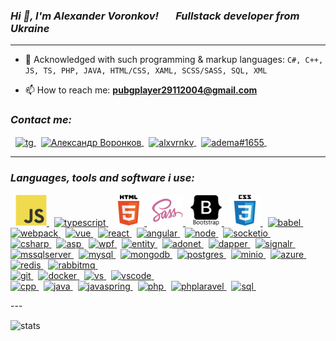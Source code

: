### **_<a align="left">Hi 👋, I'm Alexander Voronkov!</a>&nbsp;&nbsp;&nbsp; &nbsp;&nbsp;&nbsp;<a align="right">Fullstack developer from Ukraine</a>_**

---

- 🌱 Acknowledged with such programming & markup languages: `C#, C++, JS, TS, PHP, JAVA, HTML/CSS, XAML, SCSS/SASS, SQL, XML`

- 📫 How to reach me: **pubgplayer29112004@gmail.com**

### **_<p align="left">Contact me:</p>_**
<p align="left">
&nbsp;
<a href="https://t.me/adema_deft" target="blank">
  <img align="center" src="https://cdn.freebiesupply.com/logos/thumbs/2x/telegram-logo.png" height="50" alt="tg"/>
</a>
&nbsp;
<a href="https://www.linkedin.com/in/alexander-voronkov-08919a212/" target="blank">
  <img align="center" src="https://raw.githubusercontent.com/rahuldkjain/github-profile-readme-generator/master/src/images/icons/Social/linked-in-alt.svg" alt="Александр Воронков" height="50"/> 
</a>
&nbsp;
<a href="https://www.instagram.com/alxvrnkv/" target="blank">
  <img align="center" src="https://raw.githubusercontent.com/rahuldkjain/github-profile-readme-generator/master/src/images/icons/Social/instagram.svg" alt="alxvrnkv" height="50"/>
</a>
&nbsp;
<a href="https://discord.gg/adema#1655" target="blank">
  <img align="center" src="https://raw.githubusercontent.com/rahuldkjain/github-profile-readme-generator/master/src/images/icons/Social/discord.svg" alt="adema#1655" height="50"/>
</a>
&nbsp;
</p>

---

### **_<p align="left">Languages, tools and software i use:</p>_**

<p align="left"> 
 &nbsp;
<a href="https://developer.mozilla.org/en-US/docs/Web/JavaScript" target="_blank" rel="noreferrer"> 
  <img src="https://raw.githubusercontent.com/devicons/devicon/master/icons/javascript/javascript-original.svg" alt="javascript" height="50"/> 
</a> 
 &nbsp;
<a href="https://www.typescriptlang.org/" target="_blank" rel="noreferrer"> 
  <img src="https://cdn.jsdelivr.net/gh/devicons/devicon/icons/typescript/typescript-original.svg" height="50" alt="typescript" />
</a> 
 &nbsp;
<a href="https://www.w3schools.com/html/" target="_blank" rel="noreferrer"> 
  <img src="https://raw.githubusercontent.com/devicons/devicon/master/icons/html5/html5-original-wordmark.svg" alt="html5" height="50"/> 
</a> 
 &nbsp;
<a href="https://sass-lang.com" target="_blank" rel="noreferrer">
  <img src="https://raw.githubusercontent.com/devicons/devicon/master/icons/sass/sass-original.svg" alt="sass" height="50"/> 
</a>
  &nbsp;
 <a href="https://getbootstrap.com" target="_blank" rel="noreferrer"> 
  <img src="https://raw.githubusercontent.com/devicons/devicon/master/icons/bootstrap/bootstrap-plain-wordmark.svg" alt="bootstrap" height="50"/>
</a> 
 &nbsp;
<a href="https://www.w3schools.com/css/" target="_blank" rel="noreferrer">
  <img src="https://raw.githubusercontent.com/devicons/devicon/master/icons/css3/css3-original-wordmark.svg" alt="css3" height="50"/> 
</a> 
 &nbsp;
 <a href="https://babeljs.io/" target="_blank" rel="noreferrer">  
  <img src="https://cdn.jsdelivr.net/gh/devicons/devicon/icons/babel/babel-original.svg" height="50" alt="babel"/>
</a>
 &nbsp;
 <a href="https://webpack.js.org/" target="_blank" rel="noreferrer">  
  <img src="https://cdn.jsdelivr.net/gh/devicons/devicon/icons/webpack/webpack-original.svg" height="50" alt="webpack"/>
</a>
 &nbsp;
<a href="https://vuejs.org/" target="_blank" rel="noreferrer">  
   <img src="https://cdn.jsdelivr.net/gh/devicons/devicon/icons/vuejs/vuejs-original-wordmark.svg" height="50" alt="vue" />
</a>
 &nbsp;
<a href="https://react.dev/" target="_blank" rel="noreferrer">  
   <img src="https://cdn.jsdelivr.net/gh/devicons/devicon/icons/react/react-original-wordmark.svg" height="50" alt="react" />
</a>
 &nbsp;      
<a href="https://angular.io/" target="_blank" rel="noreferrer">  
   <img src="https://cdn.jsdelivr.net/gh/devicons/devicon/icons/angularjs/angularjs-original.svg" height="50" alt="angular" />
</a>
 &nbsp;   
<a href="https://nodejs.org/ru" target="_blank" rel="noreferrer">  
    <img src="https://cdn.jsdelivr.net/gh/devicons/devicon/icons/nodejs/nodejs-original-wordmark.svg" alt="node" height="50" />
</a>
 &nbsp;   
  <a href="https://socket.io/" target="_blank" rel="noreferrer"> 
    <img src="https://cdn.jsdelivr.net/gh/devicons/devicon/icons/socketio/socketio-original-wordmark.svg" height="50" alt="socketio"/>
</a> 
 &nbsp;
  
<br>

<a href="https://learn.microsoft.com/en-us/dotnet/csharp/" target="_blank" rel="noreferrer">
    <img src="https://cdn.jsdelivr.net/gh/devicons/devicon/icons/csharp/csharp-original.svg" alt="csharp" height="50"/> 
</a> 
&nbsp;
 <a href="https://dotnet.microsoft.com/en-us/apps/aspnet" target="_blank" rel="noreferrer"> 
  <img src="https://image.pngaaa.com/927/5413927-small.png" alt="asp" height="50"/> 
</a> 
 &nbsp;
<a href="https://wpf-tutorial.com/" target="_blank" rel="noreferrer"> 
  <img src="https://www.ambient-it.net/wp-content/uploads/2016/04/wpf-logo-175.png" alt="wpf" height="50"/>
</a> 
 &nbsp;
 <a href="https://learn.microsoft.com/en-us/ef/core/" target="_blank" rel="noreferrer"> 
  <img src="https://codeopinion.com/wp-content/uploads/2017/10/Bitmap-MEDIUM_Entity-Framework-Core-Logo_2colors_Square_Boxed_RGB.png" alt="entity" height="50"/>
</a> 
 &nbsp;
  <a href="https://learn.microsoft.com/en-us/dotnet/framework/data/adonet/" target="_blank" rel="noreferrer"> 
  <img src="https://pythonistaplanet.com/wp-content/uploads/2023/04/ADO-DOT-NET-Basics.jpg" alt="adonet" height="50"/>
</a> 
 &nbsp;
   <a href="https://www.learndapper.com/" target="_blank" rel="noreferrer"> 
  <img src="https://repository-images.githubusercontent.com/1613345/9d4ed380-a8e8-11eb-9f21-c8c87b0f4275" alt="dapper" height="50"/>
</a> 
 &nbsp;
 <a href="https://learn.microsoft.com/en-us/aspnet/signalr/overview/getting-started/introduction-to-signalr" target="_blank" rel="noreferrer"> 
  <img src="https://dignitas.digital/wp-content/uploads/2022/01/SignalR.jpg" alt="signalr" height="50"/>
</a> 
 &nbsp;

<br>

<a href="https://www.microsoft.com/en-us/sql-server/sql-server-downloads" target="_blank" rel="noreferrer">
  <img src="https://img.icons8.com/color/480/microsoft-sql-server.png" height="50" alt="mssqlserver" />
</a>
&nbsp;

<a href="https://www.mysql.com/" target="_blank" rel="noreferrer">
  <img src="https://cdn.jsdelivr.net/gh/devicons/devicon/icons/mysql/mysql-plain-wordmark.svg" height="50" alt="mysql" />
</a>
&nbsp;

<a href="https://www.mongodb.com/" target="_blank" rel="noreferrer">
  <img src="https://cdn.jsdelivr.net/gh/devicons/devicon/icons/mongodb/mongodb-plain-wordmark.svg" height="50" alt="mongodb"/>
</a>
&nbsp;

<a href="https://www.postgresql.org/" target="_blank" rel="noreferrer">
  <img src="https://cdn.jsdelivr.net/gh/devicons/devicon/icons/postgresql/postgresql-plain-wordmark.svg" height="50" alt="postgres" />   
</a>
&nbsp;

<a href="https://min.io/" target="_blank" rel="noreferrer">
  <img src="https://www.outsystems.com/Forge_BL/rest/ComponentThumbnail/GetURL_ComponentThumbnail?ProjectImageId=45580" height="50" alt="minio" />   
</a>
&nbsp;

<a href="https://azure.microsoft.com/en-us/" target="_blank" rel="noreferrer">
  <img src="https://cdn.jsdelivr.net/gh/devicons/devicon/icons/azure/azure-original-wordmark.svg" height="50" alt="azure" />        
</a>
&nbsp;

<a href="https://redis.io/" target="_blank" rel="noreferrer">
  <img src="https://cdn.jsdelivr.net/gh/devicons/devicon/icons/redis/redis-plain-wordmark.svg" height="50" alt="redis" />
</a>
&nbsp;

<a href="https://www.rabbitmq.com/download.html" target="_blank" rel="noreferrer">
  <img src="https://download.logo.wine/logo/RabbitMQ/RabbitMQ-Logo.wine.png" height="50" alt="rabbitmq" />
</a>
&nbsp;

<br>

<a href="https://git-scm.com/" target="_blank" rel="noreferrer">
  <img src="https://cdn.jsdelivr.net/gh/devicons/devicon/icons/git/git-plain-wordmark.svg" height="50" alt="git" />
</a>
 &nbsp;

<a href="https://www.docker.com/" target="_blank" rel="noreferrer">
  <img src="https://cdn.jsdelivr.net/gh/devicons/devicon/icons/docker/docker-original-wordmark.svg" height="50" alt="docker" />
</a>
 &nbsp;
 
<a href="https://visualstudio.microsoft.com/" target="_blank" rel="noreferrer">
  <img src="https://upload.wikimedia.org/wikipedia/commons/thumb/5/59/Visual_Studio_Icon_2019.svg/2060px-Visual_Studio_Icon_2019.svg.png" alt="vs" height="50"/>
</a> 
 &nbsp;
 
<a href="https://code.visualstudio.com/" target="_blank" rel="noreferrer">
  <img src="https://upload.wikimedia.org/wikipedia/commons/thumb/9/9a/Visual_Studio_Code_1.35_icon.svg/2048px-Visual_Studio_Code_1.35_icon.svg.png" alt="vscode" height="50"/>
</a>
&nbsp;

<br>

<a href="https://www.w3schools.com/cpp/" target="_blank" rel="noreferrer">
  <img height="50" alt="cpp" src="https://upload.wikimedia.org/wikipedia/commons/thumb/1/18/ISO_C%2B%2B_Logo.svg/1822px-ISO_C%2B%2B_Logo.svg.png">
</a>
 &nbsp; 

<a href="https://www.java.com/en/" target="_blank" rel="noreferrer"> 
  <img src="https://cdn.jsdelivr.net/gh/devicons/devicon/icons/java/java-original.svg" height="50" alt="java"/> 
</a> 
 &nbsp;

 <a href="https://spring.io/" target="_blank" rel="noreferrer"> 
  <img src="https://cdn.jsdelivr.net/gh/devicons/devicon/icons/spring/spring-original-wordmark.svg" height="50" alt="javaspring"/> 
</a> 
 &nbsp;

<a href="https://www.php.net/manual/en/intro-whatis.php" target="_blank" rel="noreferrer"> 
  <img src="https://cdn.jsdelivr.net/gh/devicons/devicon/icons/php/php-original.svg" alt="php" height="50"/> 
</a> 
&nbsp;

<a href="https://laravel.com/" target="_blank" rel="noreferrer"> 
  <img src="https://cdn.jsdelivr.net/gh/devicons/devicon/icons/laravel/laravel-plain-wordmark.svg" alt="phplaravel" height="50"/> 
</a> 
&nbsp;

<a href="https://www.w3schools.com/sql/" target="_blank" rel="noreferrer"> 
  <img src="https://seeklogo.com/images/A/azure-sql-database-logo-D7A32C9CD9-seeklogo.com.png" alt="sql" height="50"/> 
</a> 
&nbsp;

</p>
---

<p align="left">
  <img align="center" src="https://github-readme-stats.vercel.app/api/top-langs?username=alexander-voronkov&show_icons=true&locale=en&layout=compact&theme=dracula" alt="stats" />
</p>
